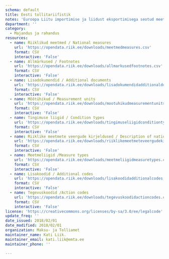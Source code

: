 ```yaml
---
schema: default
title: Eesti tollitariifistik
notes: 'Euroopa Liitu importimise ja liidust eksportimisega seotud meetmete kohaldamiseks kasutatakse integreeritud tollitariifistikku TARIC (Tarif Intégré Communautaire) http://ec.europa.eu/taxation_customs/dds2/taric/taric_consultation.jsp?Lang=en . TARICi rakendamiseks Eestis on välja töötatud Eesti Tollitariifistik (ETT) https://apps.emta.ee/arctictariff-public-web/ , mis sisaldab lisaks TARIC meetmetele ka Eesti riigisiseseid meetmeid (lisatud avaandmetena seisuga 01.02.2018).'
department: ''
category:
  - Majandus ja rahandus
resources:
  - name: Riiklikud meetmed / National measures
    url: 'https://opendata.riik.ee/downloads/meetmedmeasures.csv'
    format: CSV
    interactive: 'False'
  - name: Allmärkused / Footnotes
    url: 'https://opendata.riik.ee/downloads/allmarkusedfootnotes.csv'
    format: CSV
    interactive: 'False'
  - name: Lisadokumendid / Additional documents
    url: 'https://opendata.riik.ee/downloads/lisadokumendidadditionaldocuments.csv'
    format: CSV
    interactive: 'False'
  - name: Mõõtühikud / Measurement units
    url: 'https://opendata.riik.ee/downloads/mootuhikudmeasurementunits.csv'
    format: CSV
    interactive: 'False'
  - name: Tingimuse liigid / Condition types
    url: 'https://opendata.riik.ee/downloads/tingimuseliigidconditiontypes.csv'
    format: CSV
    interactive: 'False'
  - name: Riiklike meetmete veergude kirjeldused / Description of national measures columns
    url: 'https://opendata.riik.ee/downloads/riiklikemeetmeteveergudekirjelduseddescriptionofnationalmeasurescolumns.csv'
    format: CSV
    interactive: 'False'
  - name: Meetmeliigid /Measure types
    url: 'https://opendata.riik.ee/downloads/meetmeliigidmeasuretypes.csv'
    format: CSV
    interactive: 'False'
  - name: Lisakoodid / Additional codes
    url: 'https://opendata.riik.ee/downloads/lisakoodidadditionalcodes.csv'
    format: CSV
    interactive: 'False'
  - name: Tegevuskoodid /Action codes
    url: 'https://opendata.riik.ee/downloads/tegevuskoodidactioncodes.csv'
    format: CSV
    interactive: 'False'
license: 'https://creativecommons.org/licenses/by-sa/3.0/ee/legalcode'
update_freq: ''
date_issued: 2018/02/01
date_modified: 2018/02/01
organization: Maksu- ja Tolliamet
maintainer_name: Kati Liik.
maintainer_email: kati.liik@emta.ee
maintainer_phone: ''

---
```


